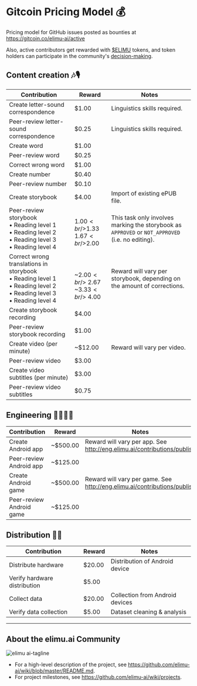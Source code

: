 # Gitcoin Pricing Model 💰

Pricing model for GitHub issues posted as bounties at https://gitcoin.co/elimu-ai/active

Also, active contributors get rewarded with [$ELIMU](https://etherscan.io/token/0xe29797910d413281d2821d5d9a989262c8121cc2) tokens, and token holders can participate in the community's [decision-making](http://eng.elimu.ai/contributions/aragon-dao).

## Content creation 🎶🎙️

|Contribution|Reward|Notes|
--- | --- | ---
|Create letter-sound correspondence|$1.00|Linguistics skills required.|
|Peer-review letter-sound correspondence|$0.25|Linguistics skills required.|
|Create word|$1.00||
|Peer-review word|$0.25||
|Correct wrong word|$1.00||
|Create number|$0.40||
|Peer-review number|$0.10||
|Create storybook|$4.00|Import of existing ePUB file.|
|Peer-review storybook<br /> • Reading level 1<br /> • Reading level 2<br /> • Reading level 3<br /> • Reading level 4|<br />$1.00<br />$1.33<br />$1.67<br />$2.00|This task only involves marking the storybook as `APPROVED` or `NOT_APPROVED` (i.e. no editing).|
|Correct wrong translations in storybook<br /> • Reading level 1<br /> • Reading level 2<br /> • Reading level 3<br /> • Reading level 4|<br /><br /> ~$2.00<br /> ~$2.67<br /> ~$3.33<br /> ~$4.00|Reward will vary per storybook, depending on the amount of corrections.|
|Create storybook recording|$4.00||
|Peer-review storybook recording|$1.00||
|Create video (per minute)| ~$12.00|Reward will vary per video.|
|Peer-review video|$3.00||
|Create video subtitles (per minute)|$3.00||
|Peer-review video subtitles|$0.75||

## Engineering 👩🏽‍💻📱

|Contribution|Reward|Notes|
--- | --- | ---
|Create Android app|~$500.00|Reward will vary per app. See http://eng.elimu.ai/contributions/publish|
|Peer-review Android app|~$125.00||
|Create Android game|~$500.00|Reward will vary per game. See http://eng.elimu.ai/contributions/publish|
|Peer-review Android game|~$125.00||

## Distribution 🛵💨

|Contribution|Reward|Notes|
--- | --- | ---
|Distribute hardware|$20.00|Distribution of Android device|
|Verify hardware distribution|$5.00||
|Collect data|$20.00|Collection from Android devices|
|Verify data collection|$5.00|Dataset cleaning & analysis|

---

## About the elimu.ai Community

![elimu ai-tagline](https://user-images.githubusercontent.com/15718174/54360503-e8e88980-465c-11e9-9792-32b513105cf3.png)

 * For a high-level description of the project, see https://github.com/elimu-ai/wiki/blob/master/README.md.
 * For project milestones, see https://github.com/elimu-ai/wiki/projects.

